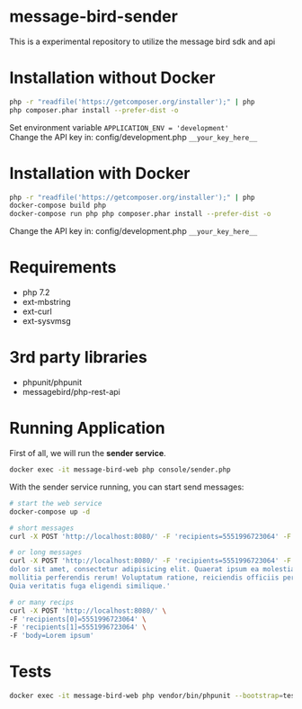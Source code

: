 # message-bird-sender
This is a experimental repository to utilize the message bird sdk and api

# Installation without Docker
```BASH
php -r "readfile('https://getcomposer.org/installer');" | php
php composer.phar install --prefer-dist -o
```
Set environment variable `APPLICATION_ENV = 'development'`  
Change the API key in: config/development.php `__your_key_here__`


# Installation with Docker
```BASH
php -r "readfile('https://getcomposer.org/installer');" | php
docker-compose build php
docker-compose run php php composer.phar install --prefer-dist -o
```
Change the API key in: config/development.php `__your_key_here__`

# Requirements
- php 7.2
- ext-mbstring
- ext-curl
- ext-sysvmsg

# 3rd party libraries
- phpunit/phpunit
- messagebird/php-rest-api

# Running Application
First of all, we will run the **sender service**.

```BASH
docker exec -it message-bird-web php console/sender.php
```

With the sender service running, you can start send messages:
```BASH
# start the web service
docker-compose up -d

# short messages
curl -X POST 'http://localhost:8080/' -F 'recipients=5551996723064' -F 'body=Lorem ipsum'

# or long messages
curl -X POST 'http://localhost:8080/' -F 'recipients=5551996723064' -F 'body=Lorem ipsum \
dolor sit amet, consectetur adipisicing elit. Quaerat ipsum ea molestiae cum esse voluptates \
mollitia perferendis rerum! Voluptatum ratione, reiciendis officiis perferendis id tempore! \
Quia veritatis fuga eligendi similique.'

# or many recips 
curl -X POST 'http://localhost:8080/' \
-F 'recipients[0]=5551996723064' \
-F 'recipients[1]=5551996723064' \
-F 'body=Lorem ipsum'
```

# Tests
```BASH
docker exec -it message-bird-web php vendor/bin/phpunit --bootstrap=tests/bootstrap.php tests
```
